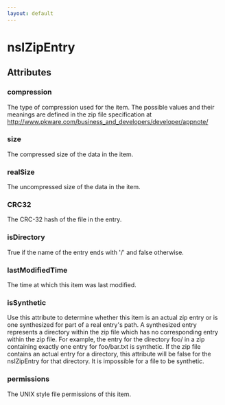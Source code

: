 ```yaml
---
layout: default
---
```


# nsIZipEntry #

## Attributes ##

### compression ###

The type of compression used for the item.  The possible values and
their meanings are defined in the zip file specification at
http://www.pkware.com/business_and_developers/developer/appnote/


### size ###

The compressed size of the data in the item.


### realSize ###

The uncompressed size of the data in the item.


### CRC32 ###

The CRC-32 hash of the file in the entry.


### isDirectory ###

True if the name of the entry ends with '/' and false otherwise.


### lastModifiedTime ###

The time at which this item was last modified.


### isSynthetic ###

Use this attribute to determine whether this item is an actual zip entry
or is one synthesized for part of a real entry's path.  A synthesized
entry represents a directory within the zip file which has no
corresponding entry within the zip file.  For example, the entry for the
directory foo/ in a zip containing exactly one entry for foo/bar.txt
is synthetic.  If the zip file contains an actual entry for a directory,
this attribute will be false for the nsIZipEntry for that directory.
It is impossible for a file to be synthetic.


### permissions ###

The UNIX style file permissions of this item.

